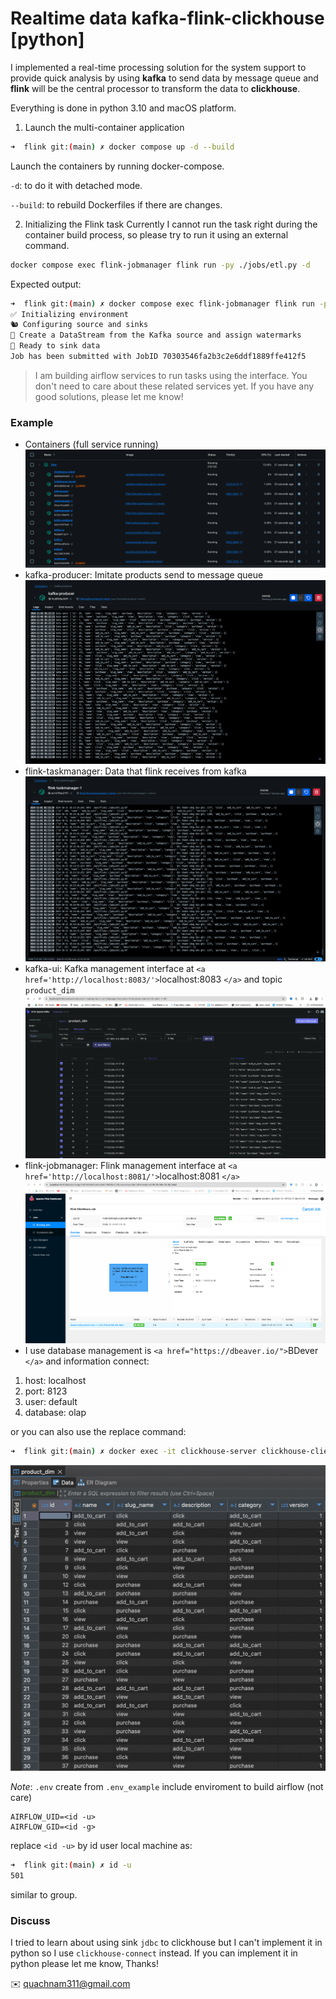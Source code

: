 # Realtime data kafka-flink-clickhouse [python]

I implemented a real-time processing solution for the system support to provide quick analysis by using **kafka** to send data by message queue and **flink** will be the central processor to transform the data to **clickhouse**.

Everything is done in python 3.10 and macOS platform.

1. Launch the multi-container application

```bash
➜  flink git:(main) ✗ docker compose up -d --build
```

Launch the containers by running docker-compose.

`-d`: to do it with detached mode.

`--build`: to rebuild Dockerfiles if there are changes.

2. Initializing the Flink task
   Currently I cannot run the task right during the container build process, so please try to run it using an external command.

```bash
docker compose exec flink-jobmanager flink run -py ./jobs/etl.py -d
```

Expected output:

```bash
➜  flink git:(main) ✗ docker compose exec flink-jobmanager flink run -py ./jobs/etl.py -d
✅ Initializing environment
🐿️ Configuring source and sinks
🙊 Create a DataStream from the Kafka source and assign watermarks
🚀 Ready to sink data
Job has been submitted with JobID 70303546fa2b3c2e6ddf1889ffe412f5
```

> I am building airflow services to run tasks using the interface. You don't need to care about these related services yet. If you have any good solutions, please let me know!

### Example

- Containers (full service running)
  ![container.png](assets/container.png)
- kafka-producer: Imitate products send to message queue
  ![kafka-producer.png](assets/kafka-producer.png)
- flink-taskmanager: Data that flink receives from kafka
  ![flink-taskmanager.png](assets/flink-taskmanager.png)
- kafka-ui: Kafka management interface at `<a href='http://localhost:8083/'>`localhost:8083 `</a>` and topic `product_dim`
  ![kafka-ui.png](assets/kafka-ui.png)
- flink-jobmanager: Flink management interface at `<a href='http://localhost:8081/'>`localhost:8081 `</a>`
  ![flink-jobmanager.png](assets/flink-jobmanager.png)
- I use database management is `<a href="https://dbeaver.io/">`BDever `</a>` and information connect:

<ol>
    <li>host: localhost</li>
    <li>port: 8123</li>
    <li>user: default</li>
    <li>database: olap</li>
</ol>

or you can also use the replace command:

```bash
➜  flink git:(main) ✗ docker exec -it clickhouse-server clickhouse-client --query "SELECT COUNT(*) FROM olap.product_dim;" 
```

![clickhouse-dbever.png](assets/clickhouse-dbever.png)

*Note*: `.env` create from `.env_example` include enviroment to build airflow (not care)

```.env
AIRFLOW_UID=<id -u>
AIRFLOW_GID=<id -g>
```

replace `<id -u>` by id user local machine as:

```bash
➜  flink git:(main) ✗ id -u                                                         
501
```

similar to group.

### Discuss

I tried to learn about using sink `jdbc` to clickhouse but I can't implement it in python so I use `clickhouse-connect` instead. If you can implement it in python please let me know, Thanks!

✉️ quachnam311@gmail.com

